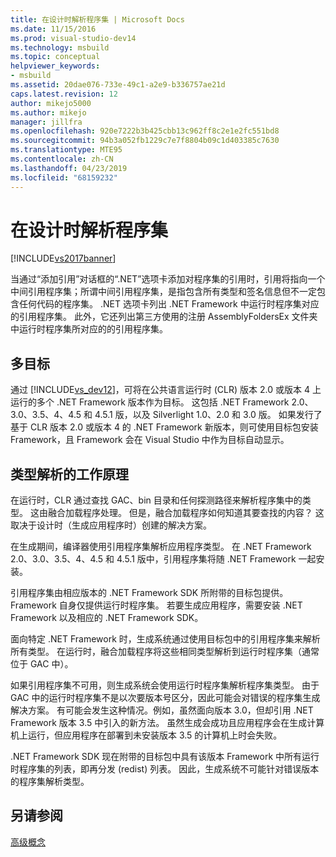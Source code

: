 ```yaml
---
title: 在设计时解析程序集 | Microsoft Docs
ms.date: 11/15/2016
ms.prod: visual-studio-dev14
ms.technology: msbuild
ms.topic: conceptual
helpviewer_keywords:
- msbuild
ms.assetid: 20dae076-733e-49c1-a2e9-b336757ae21d
caps.latest.revision: 12
author: mikejo5000
ms.author: mikejo
manager: jillfra
ms.openlocfilehash: 920e7222b3b425cbb13c962ff8c2e1e2fc551bd8
ms.sourcegitcommit: 94b3a052fb1229c7e7f8804b09c1d403385c7630
ms.translationtype: MTE95
ms.contentlocale: zh-CN
ms.lasthandoff: 04/23/2019
ms.locfileid: "68159232"
---
```

# <a name="resolving-assemblies-at-design-time"></a>在设计时解析程序集
[!INCLUDE[vs2017banner](../includes/vs2017banner.md)]

当通过“添加引用”对话框的“.NET”选项卡添加对程序集的引用时，引用将指向一个中间引用程序集；所谓中间引用程序集，是指包含所有类型和签名信息但不一定包含任何代码的程序集。 .NET 选项卡列出 .NET Framework 中运行时程序集对应的引用程序集。 此外，它还列出第三方使用的注册 AssemblyFoldersEx 文件夹中运行时程序集所对应的的引用程序集。  
  
## <a name="multi-targeting"></a>多目标  
 通过 [!INCLUDE[vs_dev12](../includes/vs-dev12-md.md)]，可将在公共语言运行时 (CLR) 版本 2.0 或版本 4 上运行的多个 .NET Framework 版本作为目标。 这包括 .NET Framework 2.0、3.0、3.5、4、4.5 和 4.5.1 版，以及 Silverlight 1.0、2.0 和 3.0 版。 如果发行了基于 CLR 版本 2.0 或版本 4 的 .NET Framework 新版本，则可使用目标包安装 Framework，且 Framework 会在 Visual Studio 中作为目标自动显示。  
  
## <a name="how-type-resolution-works"></a>类型解析的工作原理  
 在运行时，CLR 通过查找 GAC、bin 目录和任何探测路径来解析程序集中的类型。 这由融合加载程序处理。 但是，融合加载程序如何知道其要查找的内容？ 这取决于设计时（生成应用程序时）创建的解决方案。  
  
 在生成期间，编译器使用引用程序集解析应用程序类型。 在 .NET Framework 2.0、3.0、3.5、4、4.5 和 4.5.1 版中，引用程序集将随 .NET Framework 一起安装。  
  
 引用程序集由相应版本的 .NET Framework SDK 所附带的目标包提供。 Framework 自身仅提供运行时程序集。 若要生成应用程序，需要安装 .NET Framework 以及相应的 .NET Framework SDK。  
  
 面向特定 .NET Framework 时，生成系统通过使用目标包中的引用程序集来解析所有类型。 在运行时，融合加载程序将这些相同类型解析到运行时程序集（通常位于 GAC 中）。  
  
 如果引用程序集不可用，则生成系统会使用运行时程序集解析程序集类型。 由于 GAC 中的运行时程序集不是以次要版本号区分，因此可能会对错误的程序集生成解决方案。 有可能会发生这种情况。例如，虽然面向版本 3.0，但却引用 .NET Framework 版本 3.5 中引入的新方法。 虽然生成会成功且应用程序会在生成计算机上运行，但应用程序在部署到未安装版本 3.5 的计算机上时会失败。  
  
 .NET Framework SDK 现在附带的目标包中具有该版本 Framework 中所有运行时程序集的列表，即再分发 (redist) 列表。 因此，生成系统不可能针对错误版本的程序集解析类型。  
  
## <a name="see-also"></a>另请参阅  
 [高级概念](../msbuild/msbuild-advanced-concepts.md)
